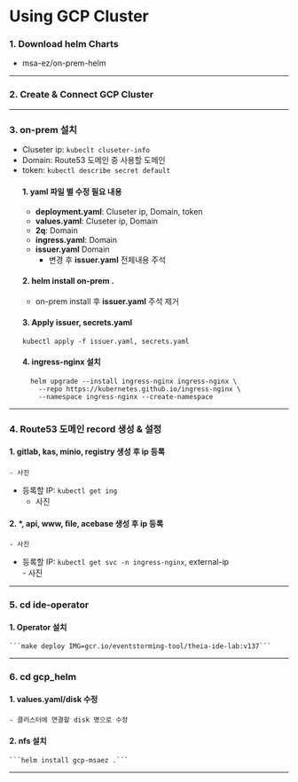 # Using GCP Cluster

### 1. Download helm Charts 
  - msa-ez/on-prem-helm
---
### 2. Create & Connect GCP Cluster
---
### 3. on-prem 설치 
  - Cluseter ip: ```kubeclt cluseter-info```
  - Domain: Route53 도메인 중 사용할 도메인 
  - token: ```kubectl describe secret default```
    #### 1. yaml 파일 별 수정 필요 내용 
    - <b>deployment.yaml</b>: Cluseter ip, Domain, token
    - <b>values.yaml</b>: Cluseter ip, Domain
    - <b>2q</b>: Domain 
    - <b>ingress.yaml</b>: Domain 
    - <b>issuer.yaml</b> Domain
      * 변경 후 <b>issuer.yaml</b> 전체내용 주석 
    #### 2. helm install on-prem . 
      * on-prem install 후 <b>issuer.yaml</b> 주석 제거
    #### 3. Apply issuer, secrets.yaml 
      ```kubectl apply -f issuer.yaml, secrets.yaml```
    #### 4. ingress-nginx 설치
    ```
      helm upgrade --install ingress-nginx ingress-nginx \
        --repo https://kubernetes.github.io/ingress-nginx \
        --namespace ingress-nginx --create-namespace
    ```
---
### 4. Route53 도메인 record 생성 & 설정
  #### 1. gitlab, kas, minio, registry 생성 후 ip 등록
    - 사진
   - 등록할 IP: ```kubectl get ing```
     - 사진
  #### 2. *, api, www, file, acebase 생성 후 ip 등록
    - 사진
   - 등록할 IP: ```kubectl get svc -n ingress-nginx```, external-ip  
    - 사진
---
### 5. cd ide-operator
  #### 1. Operator 설치
    ```make deploy IMG=gcr.io/eventstorming-tool/theia-ide-lab:v137```
---
### 6. cd gcp_helm
  #### 1. <b>values.yaml/disk</b> 수정
    - 클러스터에 연결할 disk 명으로 수정 
  #### 2. nfs 설치 
    ```helm install gcp-msaez .```
---
